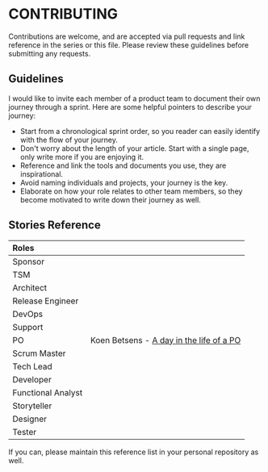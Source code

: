 # CONTRIBUTING

Contributions are welcome, and are accepted via pull requests and link reference in the series or this file. Please review these guidelines before submitting any requests.

## Guidelines

I would like to invite each member of a product team to document their own journey through a sprint. Here are some helpful pointers to describe your journey:
* Start from a chronological sprint order, so you reader can easily identify with the flow of your journey.
* Don't worry about the length of your article. Start with a single page, only write more if you are enjoying it.
* Reference and link the tools and documents you use, they are inspirational.
* Avoid naming individuals and projects, your journey is the key.
* Elaborate on how your role relates to other team members, so they become motivated to write down their journey as well.

## Stories Reference

Roles | |
:-------------------|:----
 Sponsor            |  
 TSM                |
 Architect          |
 Release Engineer   |
 DevOps             |
 Support            |
 PO                 | Koen Betsens - [A day in the life of a PO](https://blog.cloudoki.com/a-day-in-the-life-of-a-po-day-one)
 Scrum Master       |
 Tech Lead          |
 Developer          |
 Functional Analyst |
 Storyteller        |
 Designer           |
 Tester             |

If you can, please maintain this reference list in your personal repository as well.
